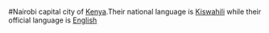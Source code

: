 #Nairobi
capital city of [Kenya](/wiki/Kenya).Their national language is [Kiswahili](/wiki/kiswahili/) while their official language is [English](/wiki/english/)